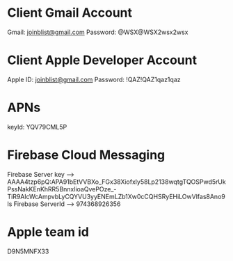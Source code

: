 #  Client Gmail Account
Gmail: joinblist@gmail.com
Password: @WSX@WSX2wsx2wsx

# Client Apple Developer Account
Apple ID: joinblist@gmail.com
Password: !QAZ!QAZ1qaz1qaz

# APNs
keyId: YQV79CML5P

# Firebase Cloud Messaging
Firebase Server key --> AAAA4tzp6pQ:APA91bEtVVBXo_FGx38Xiofxly58Lp2138wqtgTQOSPwd5rUkPssNakKEnKhRR5BnnxlioaQvePOze_-TiR9AlcWcAmpvbLyCQYVU3yyENEmLZb1Xw0cCQHSRyEHiLOwVlfas8Ano9ls
Firebase ServerId --> 974368926356

# Apple team id
D9N5MNFX33
